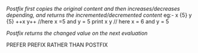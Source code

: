 *Postfix first copies the original content and then increases/decreases depending,
and returns the incremented/decremented content* 
eg:- x {5} y {5}
++x y++ //here x =5 and y = 5
print x y // here x = 6 and y = 5

*Postfix returns the changed value on the next evaluation* 

PREFER PREFIX RATHER THAN POSTFIX
